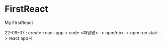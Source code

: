 # FirstReact
My FirstReact

22-09-07 : create-react-app-> code <파일명> -> npm/npx -> npm run start -> react app~!
